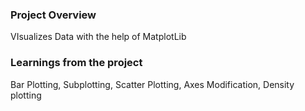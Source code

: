 ### Project Overview

 VIsualizes Data with the help of MatplotLib


### Learnings from the project

 Bar Plotting, Subplotting, Scatter Plotting, Axes Modification, Density plotting



